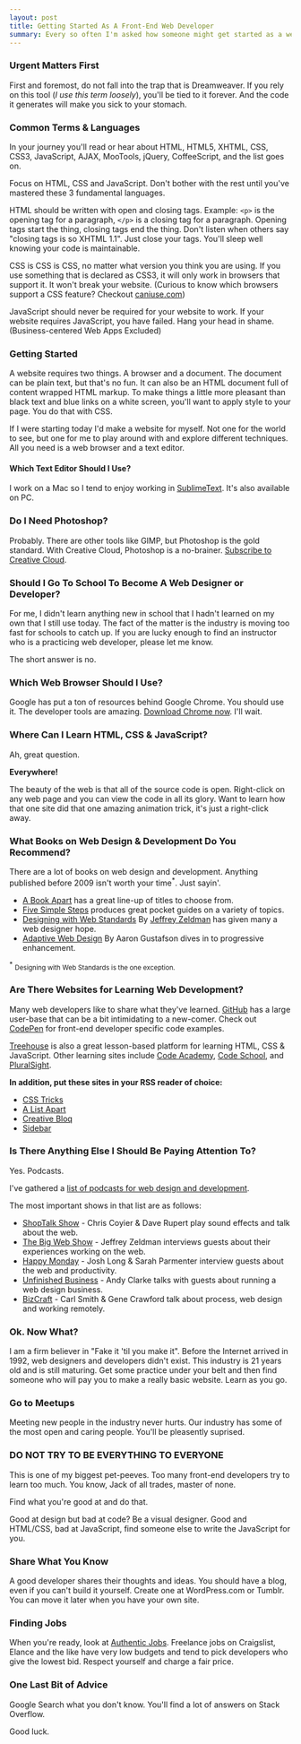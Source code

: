 ```yaml
---
layout: post
title: Getting Started As A Front-End Web Developer
summary: Every so often I'm asked how someone might get started as a web designer or developer. These are my thoughts and are based on my own experience.
---
```


### Urgent Matters First
First and foremost, do not fall into the trap that is Dreamweaver. If you rely on this tool (*I use this term loosely*), you'll be tied to it forever. And the code it generates will make you sick to your stomach.

### Common Terms & Languages
In your journey you'll read or hear about HTML, HTML5, XHTML, CSS, CSS3, JavaScript, AJAX, MooTools, jQuery, CoffeeScript, and the list goes on.

Focus on HTML, CSS and JavaScript. Don't bother with the rest until you've mastered these 3 fundamental languages.

HTML should be written with open and closing tags. Example: `<p>` is the opening tag for a paragraph, `</p>` is a closing tag for a paragraph. Opening tags start the thing, closing tags end the thing. Don't listen when others say "closing tags is so XHTML 1.1". Just close your tags. You'll sleep well knowing your code is maintainable.

CSS is CSS is CSS, no matter what version you think you are using. If you use something that is declared as CSS3, it will only work in browsers that support it. It won't break your website. (Curious to know which browsers support a CSS feature? Checkout [caniuse.com](http://caniuse.com/))

JavaScript should never be required for your website to work. If your website requires JavaScript, you have failed. Hang your head in shame. (Business-centered Web Apps Excluded)

### Getting Started

A website requires two things. A browser and a document. The document can be plain text, but that's no fun. It can also be an HTML document full of content wrapped HTML markup. To make things a little more pleasant than black text and blue links on a white screen, you'll want to apply style to your page. You do that with CSS.

If I were starting today I'd make a website for myself. Not one for the world to see, but one for me to play around with and explore different techniques. All you need is a web browser and a text editor.

#### Which Text Editor Should I Use?

I work on a Mac so I tend to enjoy working in [SublimeText](http://www.sublimetext.com/). It's also available on PC.

### Do I Need Photoshop?

Probably. There are other tools like GIMP, but Photoshop is the gold standard. With Creative Cloud, Photoshop is a no-brainer. [Subscribe to Creative Cloud](http://www.adobe.com/products/photoshop.html).

### Should I Go To School To Become A Web Designer or Developer?

For me, I didn't learn anything new in school that I hadn't learned on my own that I still use today. The fact of the matter is the industry is moving too fast for schools to catch up. If you are lucky enough to find an instructor who is a practicing web developer, please let me know.

The short answer is no.

### Which Web Browser Should I Use?

Google has put a ton of resources behind Google Chrome. You should use it. The developer tools are amazing. [Download Chrome now](https://www.google.com/intl/en/chrome/browser/). I'll wait.

### Where Can I Learn HTML, CSS & JavaScript?

Ah, great question.

**Everywhere!**

The beauty of the web is that all of the source code is open. Right-click on any web page and you can view the code in all its glory. Want to learn how that one site did that one amazing animation trick, it's just a right-click away.

### What Books on Web Design & Development Do You Recommend?

There are a lot of books on web design and development. Anything published before 2009 isn't worth your time<sup>*</sup>. Just sayin'.

* [A Book Apart](http://www.abookapart.com/) has a great line-up of titles to choose from.
* [Five Simple Steps](http://www.fivesimplesteps.com/) produces great pocket guides on a variety of topics.
* [Designing with Web Standards](http://www.amazon.com/Designing-Web-Standards-3rd-Edition/dp/0321616952) By [Jeffrey Zeldman](http://www.zeldman.com) has given many a web designer hope.
* [Adaptive Web Design](http://easy-readers.net/books/adaptive-web-design/) By Aaron Gustafson dives in to progressive enhancement.

<sup>*</sup> <small>Designing with Web Standards is the one exception.</small>

### Are There Websites for Learning Web Development?

Many web developers like to share what they've learned. [GitHub](http://github.com) has a large user-base that can be a bit intimidating to a new-comer. Check out [CodePen](http://codepen.io) for front-end developer specific code examples.

[Treehouse](http://teamtreehouse.com/) is also a great lesson-based platform for learning HTML, CSS & JavaScript. Other learning sites include [Code Academy](http://codeacademy.com), [Code School](http://codeschool.com), and [PluralSight](http://pluralsight.com/).

**In addition, put these sites in your RSS reader of choice:**

* [CSS Tricks](http://css-tricks.com)
* [A List Apart](http://alistapart.com)
* [Creative Bloq](http://www.creativebloq.com/)
* [Sidebar](http://sidebar.io/)

### Is There Anything Else I Should Be Paying Attention To?

Yes. Podcasts.

I've gathered a [list of podcasts for web design and development](http://kenhowardpdx.com/blog/2013/07/create-your-own-web-design-podcast-directory/).

The most important shows in that list are as follows:

* [ShopTalk Show](http://shoptalkshow.com/) - Chris Coyier & Dave Rupert play sound effects and talk about the web.
* [The Big Web Show](http://www.muleradio.net/thebigwebshow/) - Jeffrey Zeldman interviews guests about their experiences working on the web.
* [Happy Monday](http://www.happymondaypodcast.com/) - Josh Long & Sarah Parmenter interview guests about the web and productivity.
* [Unfinished Business](http://unfinished.bz/) - Andy Clarke talks with guests about running a web design business.
* [BizCraft](http://unmatchedstyle.com/bizcraft) - Carl Smith & Gene Crawford talk about process, web design and working remotely.


### Ok. Now What?

I am a firm believer in "Fake it 'til you make it". Before the Internet arrived in 1992, web designers and developers didn't exist. This industry is 21 years old and is still maturing. Get some practice under your belt and then find someone who will pay you to make a really basic website. Learn as you go.

### Go to Meetups

Meeting new people in the industry never hurts. Our industry has some of the most open and caring people. You'll be pleasently suprised.

### DO NOT TRY TO BE EVERYTHING TO EVERYONE

This is one of my biggest pet-peeves. Too many front-end developers try to learn too much. You know, Jack of all trades, master of none.

Find what you're good at and do that.

Good at design but bad at code? Be a visual designer. Good and HTML/CSS, bad at JavaScript, find someone else to write the JavaScript for you.

### Share What You Know

A good developer shares their thoughts and ideas. You should have a blog, even if you can't build it yourself. Create one at WordPress.com or Tumblr. You can move it later when you have your own site.

### Finding Jobs

When you're ready, look at [Authentic Jobs](http://authenticjobs.com). Freelance jobs on Craigslist, Elance and the like have very low budgets and tend to pick developers who give the lowest bid. Respect yourself and charge a fair price.

### One Last Bit of Advice

Google Search what you don't know. You'll find a lot of answers on Stack Overflow.

Good luck.
